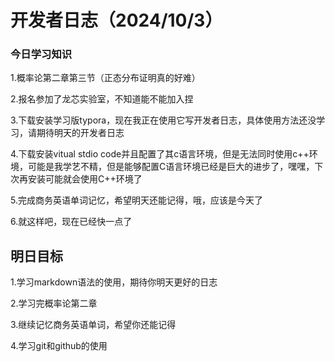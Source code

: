# 开发者日志（2024/10/3）

### 今日学习知识 

1.概率论第二章第三节（正态分布证明真的好难）

2.报名参加了龙芯实验室，不知道能不能加入捏

3.下载安装学习版typora，现在我正在使用它写开发者日志，具体使用方法还没学习，请期待明天的开发者日志

4.下载安装vitual stdio code并且配置了其c语言环境，但是无法同时使用c++环境，可能是我学艺不精，但是能够配置C语言环境已经是巨大的进步了，嘿嘿，下次再安装可能就会使用C++环境了

5.完成商务英语单词记忆，希望明天还能记得，哦，应该是今天了

6.就这样吧，现在已经快一点了

## 明日目标

1.学习markdown语法的使用，期待你明天更好的日志

2.学习完概率论第二章

3.继续记忆商务英语单词，希望你还能记得

4.学习git和github的使用